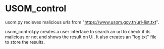 # USOM_control

usom.py recieves malicious urls from "https://www.usom.gov.tr/url-list.txt".

usom_control.py creates a user interface to search an url to check if its malicious or not and shows the result on UI. It also creates an "log.txt" file to store the results.
